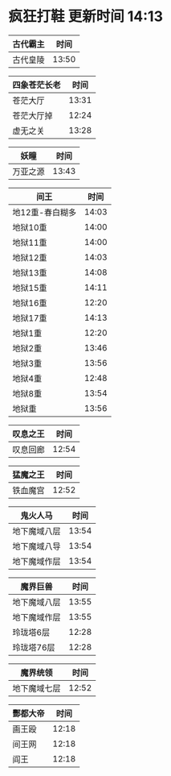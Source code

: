 # 疯狂打鞋 更新时间 14:13

| 古代霸主   | 时间    |
|--------|-------|
| 古代皇陵 | 13:50 |

| 四象苍茫长老   | 时间    |
|--------|-------|
| 苍茫大厅 | 13:31 |
| 苍茫大厅掉 | 12:24 |
| 虚无之关 | 13:28 |

| 妖瞳   | 时间    |
|--------|-------|
| 万亚之源 | 13:43 |

| 间王   | 时间    |
|--------|-------|
| 地12重-春白糊多 | 14:03 |
| 地狱10重 | 14:00 |
| 地狱11重 | 14:00 |
| 地狱12重 | 14:03 |
| 地狱13重 | 14:08 |
| 地狱15重 | 14:11 |
| 地狱16重 | 12:20 |
| 地狱17重 | 14:13 |
| 地狱1重 | 12:20 |
| 地狱2重 | 13:46 |
| 地狱3重 | 13:56 |
| 地狱4重 | 12:48 |
| 地狱8重 | 13:54 |
| 地狱重 | 13:56 |

| 叹息之王   | 时间    |
|--------|-------|
| 叹息回廊 | 12:54 |

| 猛魔之王   | 时间    |
|--------|-------|
| 铁血魔宫 | 12:52 |

| 鬼火人马   | 时间    |
|--------|-------|
| 地下魔域八层 | 13:54 |
| 地下魔域八导 | 13:54 |
| 地下魔域作层 | 13:54 |

| 魔界巨兽   | 时间    |
|--------|-------|
| 地下魔域八层 | 13:55 |
| 地下魔域作层 | 13:55 |
| 玲珑塔6层 | 12:28 |
| 玲珑塔76层 | 12:28 |

| 魔界统领   | 时间    |
|--------|-------|
| 地下魔域七层 | 12:52 |

| 酆都大帝   | 时间    |
|--------|-------|
| 画王殴 | 12:18 |
| 间王网 | 12:18 |
| 阎王 | 12:18 |